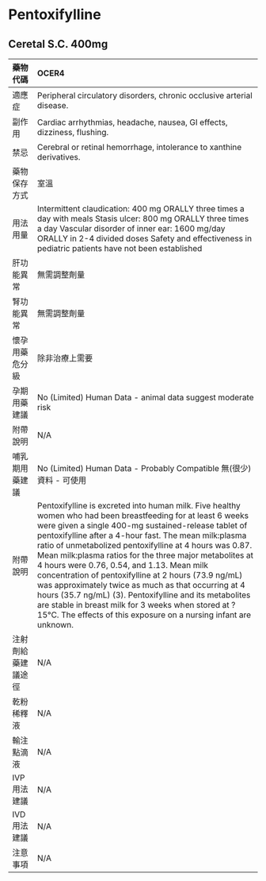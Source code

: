 # Pentoxifylline

## Ceretal S.C. 400mg

| 藥物代碼 | OCER4 |
| :--- | :--- |
| 適應症 | Peripheral circulatory disorders, chronic occlusive arterial disease. |
| 副作用 | Cardiac arrhythmias, headache, nausea, GI effects, dizziness, flushing. |
| 禁忌 | Cerebral or retinal hemorrhage, intolerance to xanthine derivatives. |
| 藥物保存方式 | 室溫 |
| 用法用量 | Intermittent claudication: 400 mg ORALLY three times a day with meals Stasis ulcer: 800 mg ORALLY three times a day Vascular disorder of inner ear: 1600 mg/day ORALLY in 2-4 divided doses Safety and effectiveness in pediatric patients have not been established |
| 肝功能異常 | 無需調整劑量 |
| 腎功能異常 | 無需調整劑量 |
| 懷孕用藥危分級 | 除非治療上需要 |
| 孕期用藥建議 | No \(Limited\) Human Data - animal data suggest moderate risk |
| 附帶說明 | N/A |
| 哺乳期用藥建議 | No \(Limited\) Human Data - Probably Compatible 無\(很少\)資料 - 可使用 |
| 附帶說明 | Pentoxifylline is excreted into human milk. Five healthy women who had been breastfeeding for at least 6 weeks were given a single 400-mg sustained-release tablet of pentoxifylline after a 4-hour fast. The mean milk:plasma ratio of unmetabolized pentoxifylline at 4 hours was 0.87. Mean milk:plasma ratios for the three major metabolites at 4 hours were 0.76, 0.54, and 1.13. Mean milk concentration of pentoxifylline at 2 hours \(73.9 ng/mL\) was approximately twice as much as that occurring at 4 hours \(35.7 ng/mL\) \(3\). Pentoxifylline and its metabolites are stable in breast milk for 3 weeks when stored at ?15°C. The effects of this exposure on a nursing infant are unknown. |
| 注射劑給藥建議途徑 | N/A |
| 乾粉稀釋液 | N/A |
| 輸注點滴液 | N/A |
| IVP 用法建議 | N/A |
| IVD 用法建議 | N/A |
| 注意事項 | N/A |

